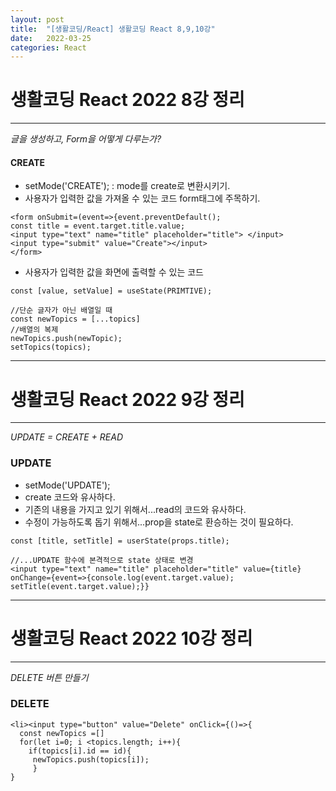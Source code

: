 ```yaml
---
layout: post
title:  "[생활코딩/React] 생활코딩 React 8,9,10강"
date:   2022-03-25
categories: React
---
```


# 생활코딩 React 2022 8강 정리

---

*글을 생성하고, Form을 어떻게 다루는가?*


#### CREATE

- setMode('CREATE'); : mode를 create로 변환시키기. 
- 사용자가 입력한 값을 가져올 수 있는 코드 form태그에 주목하기.

```react 
<form onSubmit=(event=>{event.preventDefault(); 
const title = event.target.title.value;
<input type="text" name="title" placeholder="title"> </input>
<input type="submit" value="Create"></input> 
</form>
```


- 사용자가 입력한 값을 화면에 출력할 수 있는 코드

```react
const [value, setValue] = useState(PRIMTIVE);

//단순 글자가 아닌 배열일 때
const newTopics = [...topics]
//배열의 복제
newTopics.push(newTopic);
setTopics(topics);
```


---

# 생활코딩 React 2022 9강 정리

---

*UPDATE = CREATE + READ*

### UPDATE
- setMode('UPDATE');
- create 코드와 유사하다. 
- 기존의 내용을 가지고 있기 위해서...read의 코드와 유사하다. 
- 수정이 가능하도록 돕기 위해서...prop을 state로 환승하는 것이 필요하다.

```react
const [title, setTitle] = userState(props.title);

//...UPDATE 함수에 본격적으로 state 상태로 변경
<input type="text" name="title" placeholder="title" value={title} onChange={event=>{console.log(event.target.value); setTitle(event.target.value);}}
```


---

# 생활코딩 React 2022 10강 정리

---

*DELETE 버튼 만들기*

### DELETE

```react
<li><input type="button" value="Delete" onClick={()=>{
  const newTopics =[]
  for(let i=0; i <topics.length; i++){
    if(topics[i].id == id){
     newTopics.push(topics[i]);
     }
}
```



